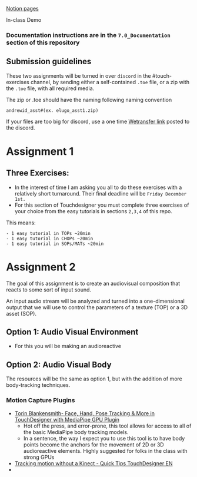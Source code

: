 [Notion pages](https://responsible-yttrium-0b0.notion.site/Touchdesigner-f0f27099d5fb46739ca8970a215d5ed9?pvs=4)

In-class Demo 

### Documentation instructions are in the `7.0_Documentation` section of this repository


## Submission guidelines
 These two assignments will be turned in over `discord` in the #touch-exercises channel, by sending either a self-contained `.toe` file, or a zip with the `.toe` file, with all required media.  

 The zip or .toe should have the naming following naming convention  

 `andrewid_asst#(ex. elugo_asst1.zip)` 

 If your files are too big for discord, use a one time [Wetransfer link](https://wetransfer.com/) posted to the discord.

# Assignment 1
## Three Exercises: 
- In the interest of time I am asking you all to do these exercises with a relatively short turnaround. Their final deadline will be `Friday December 1st.`
- For this section of Touchdesigner you must complete three exercises of your choice from the easy tutorials in sections `2,3,4` of this repo. 

This means: 

    - 1 easy tutorial in TOPs ~20min
    - 1 easy tutorial in CHOPs ~20min
    - 1 easy tutorial in SOPs/MATs ~20min
 

# Assignment 2 
The goal of this assignment is to create an audiovisual composition that reacts to some sort of input sound.
    
An input audio stream will be analyzed and turned into a one-dimensional output that we will use to control the parameters of a texture (TOP) or a 3D asset (SOP).

## Option 1: Audio Visual Environment 
- For this you will be making an audioreactive 

## Option 2: Audio Visual Body
The resources will be the same as option 1, but with the addition of more body-tracking techniques. 
### Motion Capture Plugins
- [Torin Blankensmith- Face, Hand, Pose Tracking & More in TouchDesigner with MediaPipe GPU Plugin](https://www.youtube.com/watch?v=Cx4Ellaj6kk) 
    - Hot off the press, and error-prone, this tool allows for access to all of the basic MediaPipe body tracking models. 
    - In a sentence, the way I expect you to use this tool is to have body points become the anchors for the movement of 2D or 3D audioreactive elements. Highly suggested for folks in the class with strong GPUs
- [Tracking motion without a Kinect - Quick Tips TouchDesigner EN](https://www.youtube.com/watch?v=HIn2IBBhxXk)
- 